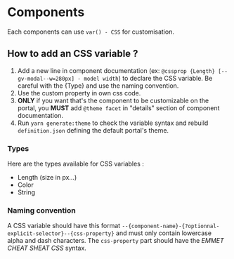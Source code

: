 # Components

Each components can use `var() - CSS` for customisation.

## How to add an CSS variable ?

1. Add a new line in component documentation (ex: `@cssprop {Length} [--gv-modal--w=280px] - model width`) to declare 
the CSS variable. Be careful with the {Type} and use the naming convention. 
2. Use the custom property in own css code.
3. **ONLY** if you want that's the component to be customizable on the portal, you **MUST** add `@theme facet` in "details" section of component documentation.  
4. Run `yarn generate:theme` to check the variable syntax and rebuild `definition.json` defining the default portal's theme.

### Types 

Here are the types available for CSS variables :

- Length (size in px...)
- Color
- String

### Naming convention

A CSS variable should have this format `--{component-name}-{?optionnal-explicit-selector}--{css-property}` 
and must only contain lowercase alpha and dash characters. 
The `css-property` part should have the *EMMET CHEAT SHEAT CSS* syntax.


 
